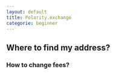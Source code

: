 ```yaml
---
layout: default
title: Polarity.exchange
categorie: beginner
---
```

## Where to find my address?

### How to change fees?
